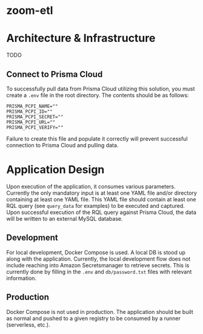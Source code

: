 # zoom-etl

# Architecture & Infrastructure
TODO

## Connect to Prisma Cloud
To successfully pull data from Prisma Cloud utilizing this solution, you must create a `.env` file in the root directory. The contents should be as follows:

```
PRISMA_PCPI_NAME=""
PRISMA_PCPI_ID=""
PRISMA_PCPI_SECRET=""
PRISMA_PCPI_URL=""
PRISMA_PCPI_VERIFY=""
```

Failure to create this file and populate it correctly will prevent successful connection to Prisma Cloud and pulling data.

# Application Design
Upon execution of the application, it consumes various parameters. Currently the only mandatory input is at least one YAML file and/or directory containing at least one YAML file. This YAML file should contain at least one RQL query (see `query_data` for examples) to be executed and captured. Upon successful execution of the RQL query against Prisma Cloud, the data will be written to an external MySQL database.

## Development
For local development, Docker Compose is used. A local DB is stood up along with the application. Currently, the local development flow does not include reaching into Amazon Secretsmanager to retrieve secrets. This is currently done by filling in the `.env` and `db/password.txt` files with relevant information.

## Production
Docker Compose is not used in production. The application should be built as normal and pushed to a given registry to be consumed by a runner (serverless, etc.).
 